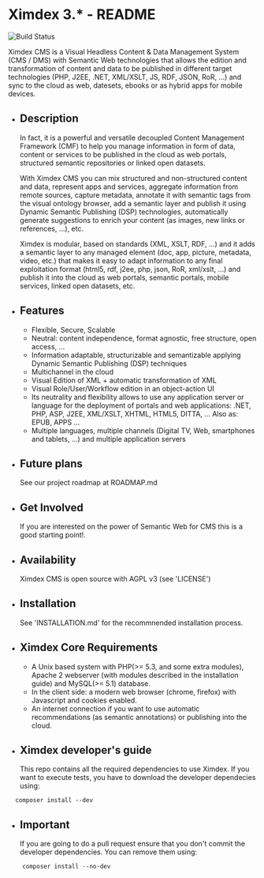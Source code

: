 


# Ximdex 3.* - README

![Build Status](https://travis-ci.org/XIMDEX/ximdex.svg)

Ximdex CMS is a Visual Headless Content & Data Management System (CMS / DMS) with Semantic Web technologies that allows the edition and transformation of content and data to be published in different target technologies (PHP, J2EE, .NET, XML/XSLT, JS, RDF, JSON, RoR, ...) and sync to the cloud as web, datesets, ebooks or as hybrid apps for mobile devices.

* Description
  -----------

  In fact, it is a powerful and versatile decoupled Content Management Framework (CMF) to help you manage information in form of data, content or services to be published in the cloud as web portals, structured semantic repositories or linked open datasets.

  With Ximdex CMS you can mix structured and non-structured content and data, represent apps and services, aggregate information from remote sources, capture metadata, annotate it with semantic tags from the visual ontology browser, add a semantic layer and publish it using Dynamic Semantic Publishing (DSP) technologies, automatically generate suggestions to enrich your content (as images, new links or references, ...), etc.

  Ximdex is modular, based on standards (XML, XSLT, RDF, ...) and it adds a semantic layer to any managed element (doc, app, picture, metadata, video, etc.) that makes it easy to adapt information to any final exploitation format (html5, rdf, j2ee, php, json, RoR, xml/xslt, …) and publish it into the cloud as web portals, semantic portals, mobile services, linked open datasets, etc.

* Features
  --------

  - Flexible, Secure, Scalable
  - Neutral: content independence, format agnostic, free structure, open access, ...
  - Information adaptable, structurizable and semantizable applying Dynamic Semantic Publishing (DSP) techniques
  - Multichannel in the cloud
  - Visual Edition of XML + automatic transformation of XML
  - Visual Role/User/Workflow edition in an object-action UI
  - Its neutrality and flexibility allows to use any application server or language for the deployment of portals and web applications: .NET, PHP, ASP, J2EE, XML/XSLT, XHTML, HTML5, DITTA, ... Also as: EPUB, APPS ...
  - Multiple languages, multiple channels (Digital TV, Web, smartphones and tablets, ...) and multiple application servers


* Future plans
  ------------
  See our project roadmap at ROADMAP.md


* Get Involved
  ------------
  If you are interested on the power of Semantic Web for CMS this is a good starting point!.


* Availability
  ------------
  Ximdex CMS is open source with AGPL v3 (see 'LICENSE')

* Installation
  ------------
  See 'INSTALLATION.md' for the recommnended installation process.

* Ximdex Core Requirements
  ------------------------
  -  A Unix based system with PHP(>= 5.3, and some extra modules), Apache 2 webserver (with modules described in the installation guide) and MySQL(>= 5.1) database.
  -  In the client side: a modern web browser (chrome, firefox) with Javascript and cookies enabled.
  -  An internet connection if you want to use automatic recommendations (as semantic annotations) or publishing into the cloud.
 
* Ximdex developer's guide
  ------------------------

  This repo contains all the required dependencies to use Ximdex. If you want to execute tests, you have to download the developer dependecies using:
    
```{r, engine='bash'}
  composer install --dev
```

* Important
  ------------------------

  If you are going to do a pull request ensure that you don't commit the developer dependencies. You can remove them using:
    
```{r, engine='bash'}
    composer install --no-dev
```
